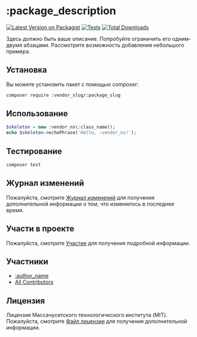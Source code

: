 # :package_description

[![Latest Version on Packagist](https://img.shields.io/packagist/v/:vendor_slug/:package_slug.svg?style=flat-square)](https://packagist.org/packages/:vendor_slug/:package_slug)
[![Tests](https://img.shields.io/github/actions/workflow/status/:vendor_slug/:package_slug/run-tests.yml?branch=main&label=tests&style=flat-square)](https://github.com/:vendor_slug/:package_slug/actions/workflows/run-tests.yml)
[![Total Downloads](https://img.shields.io/packagist/dt/:vendor_slug/:package_slug.svg?style=flat-square)](https://packagist.org/packages/:vendor_slug/:package_slug)

Здесь должно быть ваше описание. Попробуйте ограничить его одним-двумя абзацами. Рассмотрите возможность добавления небольшого примера.

## Установка

Вы можете установить пакет с помощью composer:

```bash
composer require :vendor_slug/:package_slug
```

## Использование

```php
$skeleton = new :vendor_ns\:class_name();
echo $skeleton->echoPhrase('Hello, :vendor_ns!');
```

## Тестирование

```bash
composer test
```

## Журнал изменений

Пожалуйста, смотрите [Журнал изменений](CHANGELOG.md) для получения дополнительной информации о том, что изменилось в последнее время.

## Участи в проекте

Пожалуйста, смотрите [Участие](CONTRIBUTING.md) для получения подробной информации.

## Участники

- [:author_name](https://github.com/:author_username)
- [All Contributors](../../contributors)

## Лицензия

Лицензия Массачусетского технологического института (MIT). Пожалуйста, смотрите [Файл лицензии](LICENSE.md) для получения дополнительной информации.
